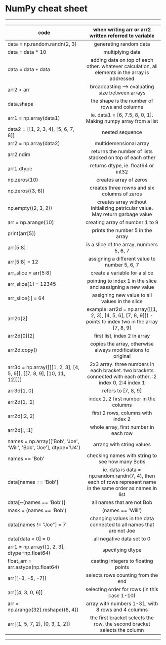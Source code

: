 # NumPy cheat sheet 
_________________________________________________________________________________________________________________________________________________________________________________________________
code		                       | when writing arr or arr2 written referred to variable     							  						|
-----------------------------------------------------------------------------|:-----------------------------------------------------------------------------------------------------------------:|
data = np.random.randn(2, 3)							| generating random data			 									|
data = data * 10								| multiplying data				 									|
data = data + data								| adding data on top of each other. whatever calculation, all elements in the array is addressed			|
arr2 > arr 									| broadcasting --> evaluating size between arrays			  	 					|
data.shape									| the shape is the number of rows and columns  					  	 			|
arr1 = np.array(data1) 							| ie. data1 = [6, 7.5, 8, 0, 1]. Making numpy array from a list	 						|
data2 = [[1, 2, 3, 4], [5, 6, 7, 8]]						| nested sequence													|
arr2 = np.array(data2)								| multidemensional array				  	 							|
arr2.ndim									| returns the number of lists stacked on top of each other   							|
arr1.dtype									| returns dtype, ie. float64 or int32 										|
np.zeros(10)									| creates array of zeros										 		|
np.zeros((3, 6))								| creates three rowns and six columns of zeros				 					|
np.empty((2, 3, 2))								| creates array without initializing patricular value. May return garbage value			 		|
arr = np.arange(10)								| creating array of number 1 to 9											|
print(arr[5])									| prints the number 5 in the array											|
arr[5:8]									| is a slice of the array, numbers 5, 6, 7										|
arr[5:8] = 12									| assigning a different value to number 5, 6, 7									|
arr_slice = arr[5:8]								| create a variable for a slice											|
arr_slice[1] = 12345								| pointing to index 1 in the slice and asssigning a new value							|
arr_slice[:] = 64								| assigning new value to all values in the slice									|
arr2d[2]									| example: arr2d = np.array([[1, 2, 3], [4, 5, 6], [7, 8, 9]]) - points to index two in the array [7, 8, 9]	|
arr2d[0][2]									| first list, index 2 in array											|
arr2d.copy()									| copies the array, otherwise always modifications to original							|
arr3d = np.array([[[1, 2, 3], [4, 5, 6]], [[7, 8, 9], [10, 11, 12]]])	| 2x3 array. three numbers in each bracket. two brackets connected with each other. :2 index 0, 2:4 index 1	|
arr3d[1, 0]									| refers to [7, 8, 9]													|
arr2d[1, :2]									| index 1, 2 first number in the columns										|
arr2d[:2, 2]									| first 2 rows, columns with index 2											|
arr2d[:, :1]									| whole array, first number in each row										|
names = np.array(['Bob', 'Joe', 'Will', 'Bob', 'Joe'], dtype='U4')		| arrang with string values												|
names == 'Bob'									| checking names with string to see how many Bobs									|
data[names == 'Bob']								| ie. data is data = np.random.randn(7, 4), then each of rows represent name in the same order as names in list	|
data[~(names == 'Bob')]							| all names that are not Bob												|
mask = (names == 'Bob') | (names == 'Will')					| condition, Bob or Will												|
data[names != "Joe"] = 7							| changing values in the data connected to all names that are not Joe						|
data[data < 0] = 0								| all negative data set to 0												|
arr1 = np.array([1, 2, 3], dtype=np.float64)					| specifying dtype													|
float_arr = arr.astype(np.float64)						| casting integers to floating points											|
arr[[-3, -5, -7]]								| selects rows counting from the end											|
arr[[4, 3, 0, 6]]								| selecting order for rows (in this case 1-10)									|
arr = np.arange(32).reshape((8, 4))						| array with numbers 1-31, with 8 rows and 4 columns									|
arr[[1, 5, 7, 2], [0, 3, 1, 2]]						| the first bracket selects the row, the second bracket selects the column						|
-------------------------------------------------------------------------------------------------------------------------------------------------------------------------------------------------	        
